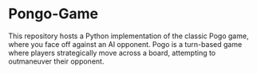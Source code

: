 # Pongo-Game
This repository hosts a Python implementation of the classic Pogo game, where you face off against an AI opponent. Pogo is a turn-based game where players strategically move across a board, attempting to outmaneuver their opponent.
